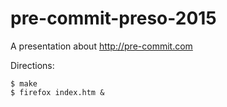 pre-commit-preso-2015
=====================

A presentation about http://pre-commit.com


Directions:

```
$ make
$ firefox index.htm &
```
